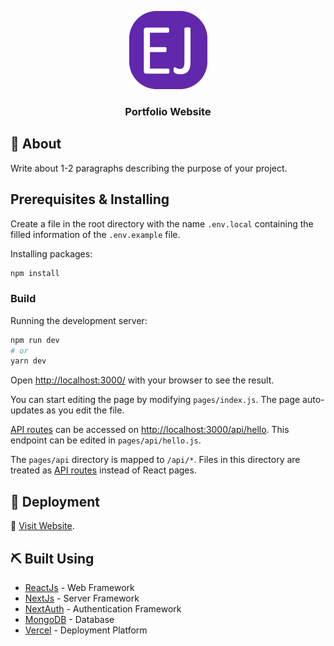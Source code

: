 <p align="center">
  <a href="" rel="noopener">
<img width=125 src="./logo.png" alt="Project logo"></a>
</p>

<h3 align="center">Portfolio Website</h3>
 
## 🧐 About <a name = "about"></a>

Write about 1-2 paragraphs describing the purpose of your project.

## Prerequisites & Installing

Create a file in the root directory with the name `.env.local` containing the filled information of the `.env.example` file.
 
Installing packages:
```bash
npm install
```

### Build

Running the development server:
```bash
npm run dev
# or
yarn dev
```

Open [http://localhost:3000/](http://localhost:3000/) with your browser to see the result.

You can start editing the page by modifying `pages/index.js`. The page auto-updates as you edit the file.

[API routes](https://nextjs.org/docs/api-routes/introduction) can be accessed on [http://localhost:3000/api/hello](http://localhost:3000/hello). This endpoint can be edited in `pages/api/hello.js`.

The `pages/api` directory is mapped to `/api/*`. Files in this directory are treated as [API routes](https://nextjs.org/docs/api-routes/introduction) instead of React pages.

 
## 🚀 Deployment <a name = "deployment"></a>
🔗 [Visit Website](https://eldossjogy.vercel.app/).

## ⛏️ Built Using <a name = "built_using"></a>

- [ReactJs](https://reactjs.org/) - Web Framework
- [NextJs](https://nextjs.org/) - Server Framework
- [NextAuth](https://next-auth.js.org/) - Authentication Framework
- [MongoDB](https://www.mongodb.com/) - Database
- [Vercel](https://vercel.com/) - Deployment Platform

 
